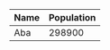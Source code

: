 | Name                 | Population           |
| --- | ---                  |
| Aba                  | 298900               |